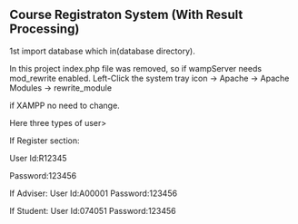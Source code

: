 ## Course Registraton System (With Result Processing)

1st import database which in(database directory).

In this project index.php file was removed, 
so if wampServer
needs mod_rewrite enabled.
Left-Click the system tray icon -> Apache -> Apache Modules -> rewrite_module

if XAMPP no need to change.

Here three types of user>

If Register section:

User Id:R12345

Password:123456

If Adviser:
User Id:A00001
Password:123456

If Student:
User Id:074051
Password:123456
